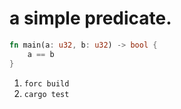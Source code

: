# a simple predicate.
```rust
fn main(a: u32, b: u32) -> bool {
    a == b
}
```

1. `forc build`
2. `cargo test`